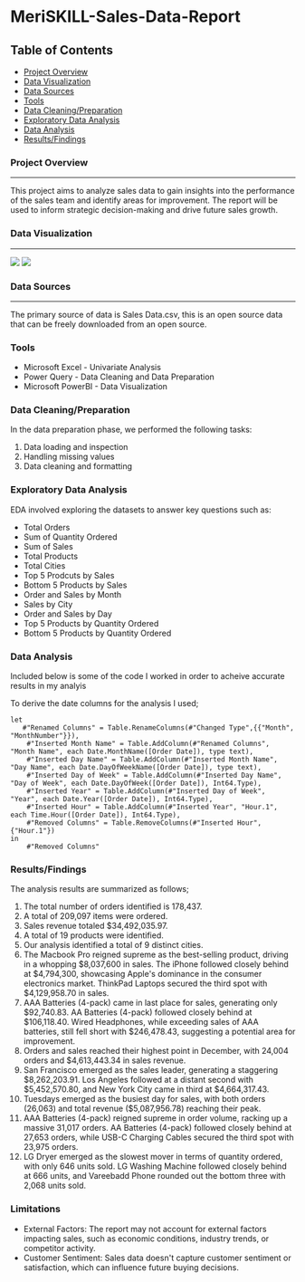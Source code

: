# MeriSKILL-Sales-Data-Report

## Table of Contents
- [Project Overview](#project-overview)
- [Data Visualization](#data-visualization)
- [Data Sources](#data-sources)
- [Tools](#tools)
- [Data Cleaning/Preparation](#data-cleaningpreparation)
- [Exploratory Data Analysis](#exploratory-data-analysis)
- [Data Analysis](#data-analysis)
- [Results/Findings](#resultsfindings)

### Project Overview

---
This project aims to analyze sales data to gain insights into the performance of the sales team and identify areas for improvement.  The report will be used to inform strategic decision-making and drive future sales growth.

### Data Visualization
---
![](MeriSKILL-Sales-Data-Report_Page-0001)
![](MeriSKILL-Sales-Data-Report_Page-0002)

### Data Sources
---
The primary source of data is Sales Data.csv, this is an open source data that can be freely downloaded from an open source.

### Tools
  - Microsoft Excel - Univariate Analysis
  - Power Query - Data Cleaning and Data Preparation
  - Microsoft PowerBI - Data Visualization
 
### Data Cleaning/Preparation

In the data preparation phase, we performed the following tasks:
1. Data loading and inspection
2. Handling missing values
3. Data cleaning and formatting

### Exploratory Data Analysis

EDA involved exploring the datasets to answer key questions such as:

- Total Orders
- Sum of Quantity Ordered
- Sum of Sales
- Total Products
- Total Cities
- Top 5 Prodcuts by Sales
- Bottom 5 Products by Sales
- Order and Sales by Month
- Sales by City
- Order and Sales by Day
- Top 5 Products by Quantity Ordered
- Bottom 5 Products by Quantity Ordered

### Data Analysis

Included below is some of the code I worked in order to acheive accurate results in my analyis

To derive the date columns for the analysis I used;

```F#
let
   #"Renamed Columns" = Table.RenameColumns(#"Changed Type",{{"Month", "MonthNumber"}}),
    #"Inserted Month Name" = Table.AddColumn(#"Renamed Columns", "Month Name", each Date.MonthName([Order Date]), type text),
    #"Inserted Day Name" = Table.AddColumn(#"Inserted Month Name", "Day Name", each Date.DayOfWeekName([Order Date]), type text),
    #"Inserted Day of Week" = Table.AddColumn(#"Inserted Day Name", "Day of Week", each Date.DayOfWeek([Order Date]), Int64.Type),
    #"Inserted Year" = Table.AddColumn(#"Inserted Day of Week", "Year", each Date.Year([Order Date]), Int64.Type),
    #"Inserted Hour" = Table.AddColumn(#"Inserted Year", "Hour.1", each Time.Hour([Order Date]), Int64.Type),
    #"Removed Columns" = Table.RemoveColumns(#"Inserted Hour",{"Hour.1"})
in
    #"Removed Columns"
```

### Results/Findings
The analysis results are summarized as follows;
1. The total number of orders identified is 178,437.
2. A total of 209,097 items were ordered.
3. Sales revenue totaled $34,492,035.97.
4. A total of 19 products were identified.
5. Our analysis identified a total of 9 distinct cities.
6. The Macbook Pro reigned supreme as the best-selling product, driving in a whopping $8,037,600 in sales. The iPhone followed closely behind at $4,794,300, showcasing Apple's dominance in the consumer electronics market. ThinkPad Laptops secured the third spot with $4,129,958.70 in sales.
7. AAA Batteries (4-pack) came in last place for sales, generating only $92,740.83. AA Batteries (4-pack) followed closely behind at $106,118.40. Wired Headphones, while exceeding sales of AAA batteries, still fell short with $246,478.43, suggesting a potential area for improvement.
8. Orders and sales reached their highest point in December, with 24,004 orders and $4,613,443.34 in sales revenue.
9. San Francisco emerged as the sales leader, generating a staggering $8,262,203.91. Los Angeles followed at a distant second with $5,452,570.80, and New York City came in third at $4,664,317.43.
10. Tuesdays emerged as the busiest day for sales, with both orders (26,063) and total revenue ($5,087,956.78) reaching their peak.
11. AAA Batteries (4-pack) reigned supreme in order volume, racking up a massive 31,017 orders. AA Batteries (4-pack) followed closely behind at 27,653 orders, while USB-C Charging Cables secured the third spot with 23,975 orders.
12. LG Dryer emerged as the slowest mover in terms of quantity ordered, with only 646 units sold. LG Washing Machine followed closely behind at 666 units, and Vareebadd Phone rounded out the bottom three with 2,068 units sold.

### Limitations
- External Factors: The report may not account for external factors impacting sales, such as economic conditions, industry trends, or competitor activity.
- Customer Sentiment: Sales data doesn't capture customer sentiment or satisfaction, which can influence future buying decisions.
